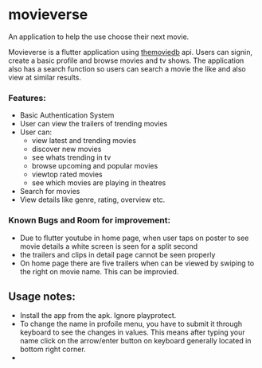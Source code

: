 # movieverse

An application to help the use choose their next movie.

Movieverse is a flutter application using [themoviedb](https://www.themoviedb.org/) api.
Users can signin, create a basic profile and browse movies and tv shows.
The application also has a search function so users can search a movie the like and also view at similar results.

<!-- ### Screens:

Authentication 
:-----------------: |
![auth](https://user-images.githubusercontent.com/53505850/151294207-54afa348-6c99-4b77-bc26-58a032de64a2.png)

Home | Movies | Profile
:--------:| :--------: | :-------:
![home](https://user-images.githubusercontent.com/53505850/151294561-61f07a89-f6c8-41af-a8c4-4138f3005c21.png) | ![movies](https://user-images.githubusercontent.com/53505850/151294603-4e9f34a5-b60f-4f82-ad1d-74099e84f391.png) | ![profile](https://user-images.githubusercontent.com/53505850/151294793-74f3eeb5-52a9-4d2e-aa74-22d7740f9534.png)

Search | Movie Details
:-----: | :-----:
![search](https://user-images.githubusercontent.com/53505850/151294838-dabf770e-9ade-45d8-ad8e-175b4da754cf.png) | ![moviedetail](https://user-images.githubusercontent.com/53505850/151294857-b15d6a59-27f6-4102-ac9a-0372302e639f.png)
 -->
### Features:

- Basic Authentication System
- User can view the trailers of trending movies
- User can:
  - view latest and trending movies
  - discover new movies
  - see whats trending in tv
  - browse upcoming and popular movies
  - viewtop rated movies
  - see which movies are playing in theatres
- Search for movies
- View details like genre, rating, overview etc.

### Known Bugs and Room for improvement:
- Due to flutter youtube in home page, when user taps on poster to see movie details a white screen is seen for a split second
- the trailers and clips in detail page cannot be seen properly
- On home page there are five trailers when can be viewed by swiping to the right on movie name. This can be improvied.

## Usage notes:
- Install the app from the apk. Ignore playprotect.
- To change the name in profoile menu, you have to submit it through keyboard to see the changes in values. This means after typing your name click on the arrow/enter button on keyboard generally located in bottom right corner.
- 


